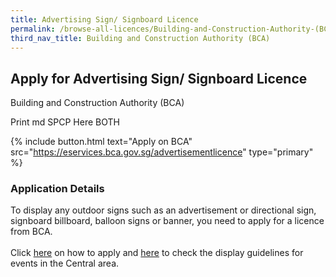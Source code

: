 ```yaml
---
title: Advertising Sign/ Signboard Licence
permalink: /browse-all-licences/Building-and-Construction-Authority-(BCA)/Advertising-Sign--Signboard-Licence
third_nav_title: Building and Construction Authority (BCA)
---
```


## Apply for Advertising Sign/ Signboard Licence

Building and Construction Authority (BCA)

Print md SPCP Here BOTH

{% include button.html text="Apply on BCA" src="https://eservices.bca.gov.sg/advertisementlicence" type="primary" %}

### Application Details

<p>To display any outdoor signs such as an advertisement or directional sign, signboard billboard, balloon signs or banner, you need to apply for a licence from BCA.<br><br>Click <a href="https://www1.bca.gov.sg/regulatory-info/outdoor-advertisement-licensing/outdoor-advertising-sign-signboard/how-to-apply-for-an-outdoor-advertising-sign-signboard-licence" rel="noopener noreferrer" target="_blank">here</a> on how to apply and <a href="https://www.ura.gov.sg/corporate/guidelines/circulars/dc19-16" rel="noopener noreferrer" target="_blank">here</a> to check the display guidelines for events in the Central area.</p>

